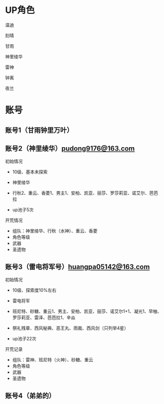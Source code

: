 

# UP角色

温迪

刻晴

甘雨

神里绫华

雷神

钟离

夜兰





# 账号



## 账号1（甘雨钟里万叶）



 



## 账号2（神里绫华）pudong9176@163.com

初始情况

- 10级、基本未探索

- 神里绫华
- 行秋2、重云、香菱1、男主1、安柏、凯亚、丽莎、罗莎莉亚、诺艾尔、芭芭拉

- up池子5次



开荒情况

- 组队：神里绫华、行秋（水神）、重云、香菱
- 角色等级
- 武器
- 圣遗物





## 账号3（雷电将军号）huangpa05142@163.com



初始情况

- 10级、探索度10%左右

- 雷电将军
- 班尼特、砂糖、重云1、男主、安柏、凯亚、丽莎、诺艾尔1+1、凝光1、早柚、罗莎莉亚、雷泽、芭芭拉1、辛焱

- 祭礼残章、西风秘典、恶王丸、雨裁、西风剑（只列举4星）
- up池子22次

开荒记录

- 组队：雷神、班尼特（火神）、砂糖、重云
- 角色等级
- 武器
- 圣遗物



## 账号4（弟弟的）





















